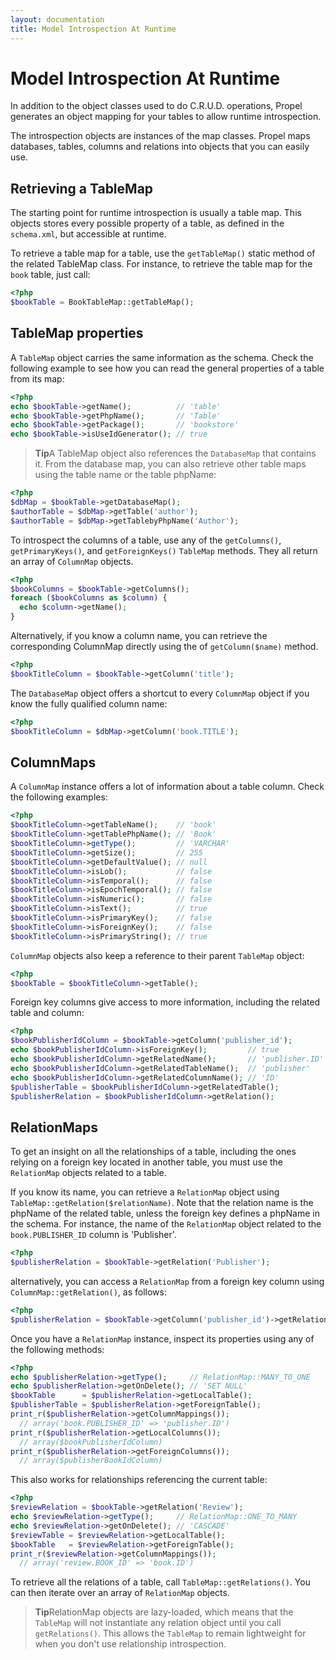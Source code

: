 ```yaml
---
layout: documentation
title: Model Introspection At Runtime
---
```


# Model Introspection At Runtime #

In addition to the object classes used to do C.R.U.D. operations, Propel generates an object mapping for your tables to allow runtime introspection.

The introspection objects are instances of the map classes. Propel maps databases, tables, columns and relations into objects that you can easily use.

## Retrieving a TableMap ##

The starting point for runtime introspection is usually a table map. This objects stores every possible property of a table, as defined in the `schema.xml`, but accessible at runtime.

To retrieve a table map for a table, use the `getTableMap()` static method of the related TableMap class. For instance, to retrieve the table map for the `book` table, just call:

```php
<?php
$bookTable = BookTableMap::getTableMap();
```

## TableMap properties ##

A `TableMap` object carries the same information as the schema. Check the following example to see how you can read the general properties of a table from its map:

```php
<?php
echo $bookTable->getName();          // 'table'
echo $bookTable->getPhpName();       // 'Table'
echo $bookTable->getPackage();       // 'bookstore'
echo $bookTable->isUseIdGenerator(); // true
```

>**Tip**A TableMap object also references the `DatabaseMap` that contains it. From the database map, you can also retrieve other table maps using the table name or the table phpName:

```php
<?php
$dbMap = $bookTable->getDatabaseMap();
$authorTable = $dbMap->getTable('author');
$authorTable = $dbMap->getTablebyPhpName('Author');
```

To introspect the columns of a table, use any of the `getColumns()`, `getPrimaryKeys()`, and `getForeignKeys()` `TableMap` methods. They all return an array of `ColumnMap` objects.

```php
<?php
$bookColumns = $bookTable->getColumns();
foreach ($bookColumns as $column) {
  echo $column->getName();
}
```

Alternatively, if you know a column name, you can retrieve the corresponding ColumnMap directly using the of `getColumn($name)` method.

```php
<?php
$bookTitleColumn = $bookTable->getColumn('title');
```

The `DatabaseMap` object offers a shortcut to every `ColumnMap` object if you know the fully qualified column name:
```php
<?php
$bookTitleColumn = $dbMap->getColumn('book.TITLE');
```

## ColumnMaps ##

A `ColumnMap` instance offers a lot of information about a table column. Check the following examples:

```php
<?php
$bookTitleColumn->getTableName();    // 'book'
$bookTitleColumn->getTablePhpName(); // 'Book'
$bookTitleColumn->getType();         // 'VARCHAR'
$bookTitleColumn->getSize();         // 255
$bookTitleColumn->getDefaultValue(); // null
$bookTitleColumn->isLob();           // false
$bookTitleColumn->isTemporal();      // false
$bookTitleColumn->isEpochTemporal(); // false
$bookTitleColumn->isNumeric();       // false
$bookTitleColumn->isText();          // true
$bookTitleColumn->isPrimaryKey();    // false
$bookTitleColumn->isForeignKey();    // false
$bookTitleColumn->isPrimaryString(); // true
```

`ColumnMap` objects also keep a reference to their parent `TableMap` object:

```php
<?php
$bookTable = $bookTitleColumn->getTable();
```

Foreign key columns give access to more information, including the related table and column:

```php
<?php
$bookPublisherIdColumn = $bookTable->getColumn('publisher_id');
echo $bookPublisherIdColumn->isForeignKey();         // true
echo $bookPublisherIdColumn->getRelatedName();       // 'publisher.ID'
echo $bookPublisherIdColumn->getRelatedTableName();  // 'publisher'
echo $bookPublisherIdColumn->getRelatedColumnName(); // 'ID'
$publisherTable = $bookPublisherIdColumn->getRelatedTable();
$publisherRelation = $bookPublisherIdColumn->getRelation();
```

## RelationMaps ##

To get an insight on all the relationships of a table, including the ones relying on a foreign key located in another table, you must use the `RelationMap` objects related to a table.

If you know its name, you can retrieve a `RelationMap` object using `TableMap::getRelation($relationName)`. Note that the relation name is the phpName of the related table, unless the foreign key defines a phpName in the schema. For instance, the name of the `RelationMap` object related to the `book.PUBLISHER_ID` column is 'Publisher'.

```php
<?php
$publisherRelation = $bookTable->getRelation('Publisher');
```

alternatively, you can access a `RelationMap` from a foreign key column using `ColumnMap::getRelation()`, as follows:

```php
<?php
$publisherRelation = $bookTable->getColumn('publisher_id')->getRelation();
```

Once you have a `RelationMap` instance, inspect its properties using any of the following methods:

```php
<?php
echo $publisherRelation->getType();     // RelationMap::MANY_TO_ONE
echo $publisherRelation->getOnDelete(); // 'SET NULL'
$bookTable      = $publisherRelation->getLocalTable();
$publisherTable = $publisherRelation->getForeignTable();
print_r($publisherRelation->getColumnMappings());
  // array('book.PUBLISHER_ID' => 'publisher.ID')
print_r($publisherRelation->getLocalColumns());
  // array($bookPublisherIdColumn)
print_r($publisherRelation->getForeignColumns());
  // array($publisherBookIdColumn)
```

This also works for relationships referencing the current table:

```php
<?php
$reviewRelation = $bookTable->getRelation('Review');
echo $reviewRelation->getType();     // RelationMap::ONE_TO_MANY
echo $reviewRelation->getOnDelete(); // 'CASCADE'
$reviewTable = $reviewRelation->getLocalTable();
$bookTable   = $reviewRelation->getForeignTable();
print_r($reviewRelation->getColumnMappings());
  // array('review.BOOK_ID' => 'book.ID')
```

To retrieve all the relations of a table, call `TableMap::getRelations()`. You can then iterate over an array of `RelationMap` objects.

>**Tip**RelationMap objects are lazy-loaded, which means that the `TableMap` will not instantiate any relation object until you call `getRelations()`. This allows the `TableMap` to remain lightweight for when you don't use relationship introspection.
